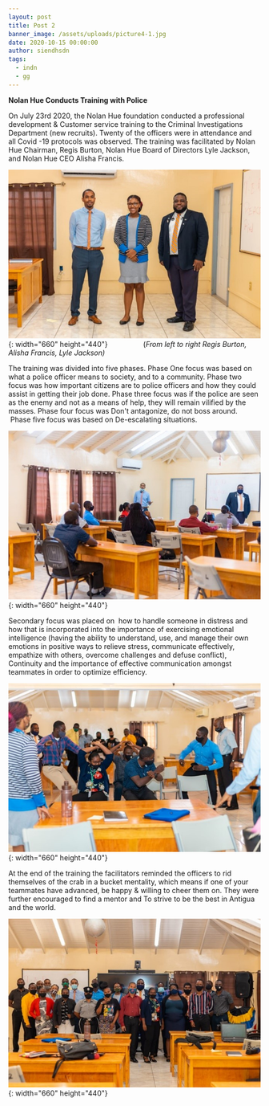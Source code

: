 ```yaml
---
layout: post
title: Post 2
banner_image: /assets/uploads/picture4-1.jpg
date: 2020-10-15 00:00:00
author: siendhsdn
tags:
  - indn
  - gg
---
```


**Nolan Hue Conducts Training with Police**

On July 23rd 2020, the Nolan Hue foundation conducted a professional development & Customer service training to the Criminal Investigations Department (new recruits). Twenty of the officers were in attendance and all Covid -19 protocols was observed. The training was facilitated by Nolan Hue Chairman, Regis Burton, Nolan Hue Board of Directors Lyle Jackson, and Nolan Hue CEO Alisha Francis.

![](/assets/uploads/picture1.jpg){: width="660" height="440"}&nbsp; &nbsp; &nbsp; &nbsp; &nbsp; &nbsp; &nbsp; &nbsp; &nbsp; (*From left to right Regis Burton, Alisha Francis, Lyle Jackson)*

The training was divided into five phases. Phase One focus was based on what a police officer means to society, and to a community. Phase two focus was how important citizens are to police officers and how they could assist in getting their job done. Phase three focus was if the police are seen as the enemy and not as a means of help, they will remain vilified by the masses. Phase four focus was Don't antagonize, do not boss around. &nbsp;Phase five focus was based on De-escalating situations.

![](/assets/uploads/picture2.jpg){: width="660" height="440"}

Secondary focus was placed on &nbsp;how to handle someone in distress and how that is incorporated into the importance of exercising emotional intelligence (having the ability to understand, use, and manage their own emotions in positive ways to relieve stress, communicate effectively, empathize with others, overcome challenges and defuse conflict), Continuity and the importance of effective communication amongst teammates in order to optimize efficiency.

![](/assets/uploads/picture3.jpg){: width="660" height="440"}

At the end of the training the facilitators reminded the officers to rid themselves of the crab in a bucket mentality, which means if one of your teammates have advanced, be happy & willing to cheer them on. They were further encouraged to find a mentor and To strive to be the best in Antigua and the world.

![](/assets/uploads/picture4.jpg){: width="660" height="440"}

&nbsp;